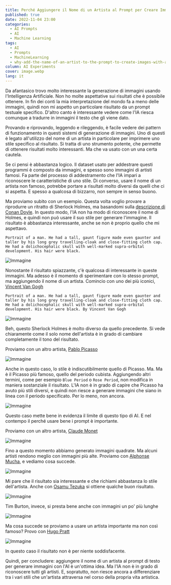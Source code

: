 ```yaml
---
title: Perché Aggiungere il Nome di un Artista al Prompt per Creare Immagini con l'IA
published: true
date: 2022-11-04 23:00
categories:
  - AI Prompts
  - AI
  - Machine Learning
tags:
  - AI
  - Prompts
  - MachineLearning
  - why-add-the-name-of-an-artist-to-the-prompt-to-create-images-with-ai
column: AI Experiments
cover: image.webp
lang: it
---
```


Da afantasico trovo molto interessante la generazione di immagini usando l'Intelligenza Artificiale. Non ho molte aspettative sui risultati che è possibile ottenere. In fin dei conti la mia interpretazione del mondo fa a meno delle immagini, quindi non mi aspetto un particolare risultato da un prompt testuale specifico. D'altro canto è interessante vedere come l'IA riesca comunque a tradurre in immagini il testo che gli viene dato.

Provando e riprovando, leggendo e rileggendo, è facile vedere dei pattern di funzionamento in questi sistemi di generazione di immagini. Uno di questi è legato all'utilizzo del nome di un artista in particolare per imprimere uno stile specifico al risultato. Si tratta di uno strumento potente, che permette di ottenere risultati molto interessanti. Ma che va usato con un una certa cautela.

Se ci pensi è abbastanza logico. Il dataset usato per addestrare questi programmi è composto da immagini, e spesso sono immagini di artisti famosi. Fa parte del processo di addestramento che l'IA impari a riconoscere le caratteristiche di uno stile. Di converso, usare il nome di un artista non famoso, potrebbe portare a risultati molto diversi da quelli che ci si aspetta. E spesso a qualcosa di bizzarro, non sempre in senso buono.

Ma proviamo subito con un esempio. Questa volta voglio provare a riprodurre un ritratto di Sherlock Holmes, ma basandomi sulla [descrizione di Conan Doyle](https://www.arthur-conan-doyle.com/index.php/Sherlock_Holmes#Physical_appearance). In questo modo, l'IA non ha modo di riconoscere il nome di Holmes, e quindi non può usare il suo stile per generare l'immagine. Il risultato è abbastanza interessante, anche se non è proprio quello che mi aspettavo.

```
Portrait of a man. He had a tall, gaunt figure made even gaunter and taller by his long grey travelling-cloak and close-fitting cloth cap. He had a dolichocephalic skull with well-marked supra-orbital development. His hair were black.
```

![Immagine](./sherlock-00.webp)

Nonostante il risultato spiazzante, c'è qualcosa di interessante in queste immagini. Ma adesso è il momento di sperimentare con lo stesso prompt, ma aggiungendo il nome di un artista. Comincio con uno dei più iconici, [Vincent Van Gogh](https://en.wikipedia.org/wiki/Vincent_van_Gogh)

```
Portrait of a man. He had a tall, gaunt figure made even gaunter and taller by his long grey travelling-cloak and close-fitting cloth cap. He had a dolichocephalic skull with well-marked supra-orbital development. His hair were black. By Vincent Van Gogh
```

![Immagine](./sherlock-01.webp)

Beh, questo Sherlock Holmes è molto diverso da quello precedente. Si vede chiaramente come il solo nome dell'artista è in grado di cambiare completamente il tono del risultato.

Proviamo con un altro artista, [Pablo Picasso](https://en.wikipedia.org/wiki/Pablo_Picasso)

![Immagine](./sherlock-02.webp)

Anche in questo caso, lo stile è indiscutibilmente quello di Picasso. Ma. Ma è il Picasso più famoso, quello del periodo cubista. Aggiungendo altri termini, come per esempio `Blue Period` o `Rose Period`, non modifica in maniera sostanziale il risultato. L'IA non è in grado di capire che Picasso ha avuto più stili diversi, e quindi non riesce a generare immagini che siano in linea con il periodo specificato. Per lo meno, non ancora.

![Immagine](./sherlock-03.webp)

Questo caso mette bene in evidenza il limite di questo tipo di AI. E nel contempo il perché usare bene i prompt è importante.

Proviamo con un altro artista, [Claude Monet](https://en.wikipedia.org/wiki/Claude_Monet)

![Immagine](./sherlock-04.webp)

Fino a questo momento abbiamo generato immagini quadrate. Ma alcuni artisti rendono meglio con immagini più alte. Proviamo con [Alphonse Mucha](https://en.wikipedia.org/wiki/Alphonse_Mucha), e vediamo cosa succede.

![Immagine](./sherlock-05.webp)

Mi pare che il risultato sia interessante e che richiami abbastanza lo stile dell'artista. Anche con [Osamu Tezuka](https://en.wikipedia.org/wiki/Osamu_Tezuka) si ottiene qualche buon risultato.

![Immagine](./sherlock-06.webp)

Tim Burton, invece, si presta bene anche con immagini un po' più lunghe

![Immagine](./sherlock-07.webp)

Ma cosa succede se proviamo a usare un artista importante ma non così famoso? Provo con [Hugo Pratt](https://en.wikipedia.org/wiki/Hugo_Pratt)

![Immagine](./sherlock-08.webp)

In questo caso il risultato non è per niente soddisfacente.

Quindi, per concludere: aggiungere il nome di un artista al prompt di testo per generare immagini con l'AI è un'ottima idea. Ma l'IA non è in grado di riconoscere tutti gli artisti. E, sopratutto, non riesce ancora a differenziare tra i vari stili che un'artista attraversa nel corso della propria vita artistica.
